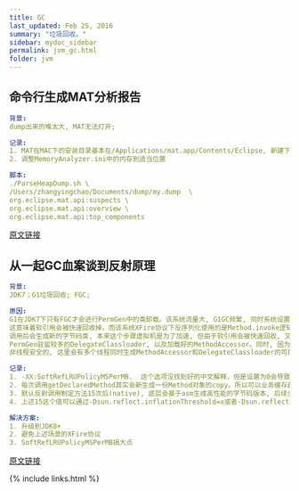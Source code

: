 ```yaml
---
title: GC
last_updated: Feb 25, 2016
summary: "垃圾回收。"
sidebar: mydoc_sidebar
permalink: jvm_gc.html
folder: jvm
---
```


## 命令行生成MAT分析报告

```yaml
背景:
dump出来的堆太大, MAT无法打开;

记录:
1. MAT在MAC下的安装目录基本在/Applications/mat.app/Contents/Eclipse, 新建下方脚本
2. 调整MemoryAnalyzer.ini中的内存到适当位置

脚本:
./ParseHeapDump.sh \
/Users/zhangyingchao/Documents/dump/my.dump  \
org.eclipse.mat.api:suspects \
org.eclipse.mat.api:overview \
org.eclipse.mat.api:top_components
```

[原文链接](https://www.cnblogs.com/hellxz/p/use_mat_linux_command_line_generate_reports.html)




## 从一起GC血案谈到反射原理

```yaml
背景:
JDK7；G1垃圾回收; FGC;

原因:
G1在JDK7下只有FGC才会进行PermGen中的类卸载。该系统流量大, G1GC频繁, 同时系统设置了-XX:SoftRefLRUPolicyMSPerMB=0,
这意味着软引用会被快速回收掉。而该系统XFire协议下反序列化使用的是Method.invoke逻辑, 相关的Method就是软引用。默认15次
调用后会生成新的字节码类, 本来这个步骤虚拟机是为了加速, 但由于软引用会被快速回收, 又进入下一个15次调用轮回, 久而久之会在
PermGen驻留较多的DelegateClassloader, 以及加载好的MethodAccessor。同时, 因为NativeMethodAccessorImpl的处理是
非线程安全的, 这里会有多个线程同时生成MethodAccessor和DelegateClassloader的可能性, 加剧了问题的发生。

记录:
1. -XX:SoftRefLRUPolicyMSPerMB.  这个选项没找到好的中文解释，但是设置为0会导致软引用快速被回收, 也算是本文的核心诱因。
2. 每次调用getDeclaredMethod其实会新生成一份Method对象的copy。所以可以业务缓存起来
3. 默认反射调用制定方法15次后(native), 底层会基于asm生成高性能的字节码版本, 后续会基于这个版本运行。
4. 上述15这个值可以通过-Dsun.reflect.inflationThreshold=x或者-Dsun.reflect.noInflation=true来指定。

解决方案:
1. 升级到JDK8+
2. 避免上述场景的XFire协议
3. SoftRefLRUPolicyMSPerMB搞大点
```

[原文链接](https://heapdump.cn/article/54786?from=pc)

{% include links.html %}
